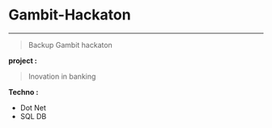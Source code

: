# Gambit-Hackaton
---

>Backup Gambit hackaton

**project :**

>Inovation in banking

**Techno :**
- Dot Net
- SQL DB
